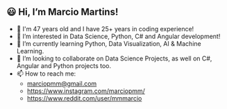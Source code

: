 ## :smiley: Hi, I’m Marcio Martins!
- 👋 I'm 47 years old and I have 25+ years in coding experience!
- 👀 I’m interested in Data Science, Python, C# and Angular development! 
- 🌱 I’m currently learning Python, Data Visualization, AI & Machine Learning.
- 💞️ I’m looking to collaborate on Data Science Projects, as well on C#, Angular and Python projects too.
- 📫 How to reach me:
  - marciopmm@gmail.com
  - https://www.instagram.com/marciopmm/
  - https://www.reddit.com/user/mmmarcio

<!---
marciopmm/marciopmm is a ✨ special ✨ repository because its `README.md` (this file) appears on your GitHub profile.
You can click the Preview link to take a look at your changes.
--->
